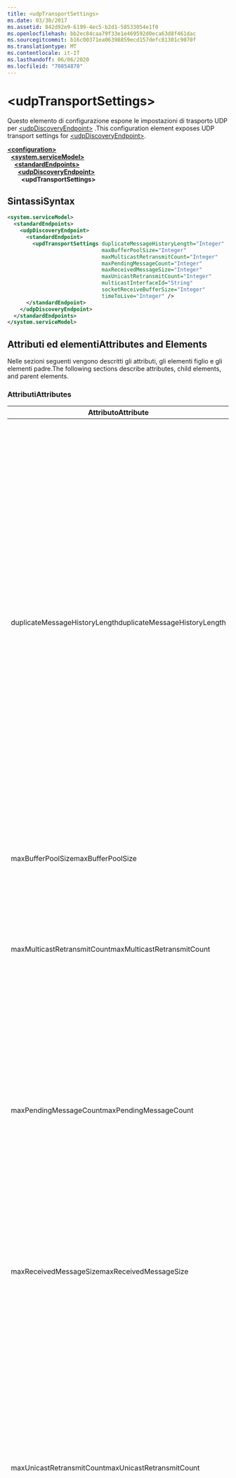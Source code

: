 ```yaml
---
title: <udpTransportSettings>
ms.date: 03/30/2017
ms.assetid: 842d92e9-6199-4ec5-b2d1-58533054e1f0
ms.openlocfilehash: bb2ec84caa79f33e1e469592d0eca63d8f461dac
ms.sourcegitcommit: b16c00371ea06398859ecd157defc81301c9070f
ms.translationtype: MT
ms.contentlocale: it-IT
ms.lasthandoff: 06/06/2020
ms.locfileid: "70854870"
---
```

# \<udpTransportSettings>
<span data-ttu-id="26749-101">Questo elemento di configurazione espone le impostazioni di trasporto UDP per [\<udpDiscoveryEndpoint>](udpdiscoveryendpoint.md) .</span><span class="sxs-lookup"><span data-stu-id="26749-101">This configuration element exposes UDP transport settings for [\<udpDiscoveryEndpoint>](udpdiscoveryendpoint.md).</span></span>  
  
[**\<configuration>**](../configuration-element.md)\
&nbsp;&nbsp;[**\<system.serviceModel>**](system-servicemodel.md)\
&nbsp;&nbsp;&nbsp;&nbsp;[**\<standardEndpoints>**](standardendpoints.md)\
&nbsp;&nbsp;&nbsp;&nbsp;&nbsp;&nbsp;[**\<udpDiscoveryEndpoint>**](udpdiscoveryendpoint.md)\
&nbsp;&nbsp;&nbsp;&nbsp;&nbsp;&nbsp;&nbsp;&nbsp;**\<updTransportSettings>**  
  
## <a name="syntax"></a><span data-ttu-id="26749-102">Sintassi</span><span class="sxs-lookup"><span data-stu-id="26749-102">Syntax</span></span>  
  
```xml  
<system.serviceModel>
  <standardEndpoints>
    <udpDiscoveryEndpoint>
      <standardEndpoint>
        <updTransportSettings duplicateMessageHistoryLength="Integer"
                              maxBufferPoolSize="Integer"
                              maxMulticastRetransmitCount="Integer"
                              maxPendingMessageCount="Integer"
                              maxReceivedMessageSize="Integer"
                              maxUnicastRetransmitCount="Integer"
                              multicastInterfaceId="String"
                              socketReceiveBufferSize="Integer"
                              timeToLive="Integer" />
      </standardEndpoint>
    </udpDiscoveryEndpoint>
  </standardEndpoints>
</system.serviceModel>
```  
  
## <a name="attributes-and-elements"></a><span data-ttu-id="26749-103">Attributi ed elementi</span><span class="sxs-lookup"><span data-stu-id="26749-103">Attributes and Elements</span></span>  
 <span data-ttu-id="26749-104">Nelle sezioni seguenti vengono descritti gli attributi, gli elementi figlio e gli elementi padre.</span><span class="sxs-lookup"><span data-stu-id="26749-104">The following sections describe attributes, child elements, and parent elements.</span></span>  
  
### <a name="attributes"></a><span data-ttu-id="26749-105">Attributi</span><span class="sxs-lookup"><span data-stu-id="26749-105">Attributes</span></span>  
  
|<span data-ttu-id="26749-106">Attributo</span><span class="sxs-lookup"><span data-stu-id="26749-106">Attribute</span></span>|<span data-ttu-id="26749-107">Descrizione</span><span class="sxs-lookup"><span data-stu-id="26749-107">Description</span></span>|  
|---------------|-----------------|  
|<span data-ttu-id="26749-108">duplicateMessageHistoryLength</span><span class="sxs-lookup"><span data-stu-id="26749-108">duplicateMessageHistoryLength</span></span>|<span data-ttu-id="26749-109">Integer che specifica il numero massimo di hash del messaggio usati dal trasporto per l'identificazione di messaggi duplicati.</span><span class="sxs-lookup"><span data-stu-id="26749-109">An integer that specifies the maximum number of message hashes used by the transport for identifying duplicate messages.</span></span>  <span data-ttu-id="26749-110">Il rilevamento dei duplicati verrà eseguito al livello TransportManager.</span><span class="sxs-lookup"><span data-stu-id="26749-110">Duplicate detection will be done at the TransportManager level.</span></span> <span data-ttu-id="26749-111">L'impostazione di questa proprietà su 0 disabilita il rilevamento di messaggi duplicati.</span><span class="sxs-lookup"><span data-stu-id="26749-111">Setting this property to 0 disables duplicate detection.</span></span><br /><br /> <span data-ttu-id="26749-112">Questo attributo consente a sviluppatori e amministratori di sistema di disattivare gli algoritmi per il rilevamento di messaggi duplicati.</span><span class="sxs-lookup"><span data-stu-id="26749-112">This attribute allows system administrators or developers to turn off duplicate message detection algorithms.</span></span> <span data-ttu-id="26749-113">È possibile che si desideri disattivare questa funzionalità per implementare un algoritmo di rilevamento dei duplicati personalizzato.</span><span class="sxs-lookup"><span data-stu-id="26749-113">This may be desirable if you want to implement your own duplicate detection algorithm.</span></span><br /><br /> <span data-ttu-id="26749-114">Il valore predefinito è 4112.</span><span class="sxs-lookup"><span data-stu-id="26749-114">The default is 4112.</span></span>|  
|<span data-ttu-id="26749-115">maxBufferPoolSize</span><span class="sxs-lookup"><span data-stu-id="26749-115">maxBufferPoolSize</span></span>|<span data-ttu-id="26749-116">Integer che specifica le dimensioni massime dei pool di buffer usati dal trasporto.</span><span class="sxs-lookup"><span data-stu-id="26749-116">An integer that specifies the maximum size of any buffer pools used by the transport.</span></span>|  
|<span data-ttu-id="26749-117">maxMulticastRetransmitCount</span><span class="sxs-lookup"><span data-stu-id="26749-117">maxMulticastRetransmitCount</span></span>|<span data-ttu-id="26749-118">Integer che specifica il numero massimo di volte in cui il messaggio unicast deve essere ritrasmesso (oltre al primo invio).</span><span class="sxs-lookup"><span data-stu-id="26749-118">An integer that specifies the maximum number of times the message should be retransmitted (in addition to the first send).</span></span><br /><br /> <span data-ttu-id="26749-119">Il valore predefinito è 2.</span><span class="sxs-lookup"><span data-stu-id="26749-119">The default is 2.</span></span>|  
|<span data-ttu-id="26749-120">maxPendingMessageCount</span><span class="sxs-lookup"><span data-stu-id="26749-120">maxPendingMessageCount</span></span>|<span data-ttu-id="26749-121">Integer che specifica il numero massimo di messaggi ricevuti ma non ancora rimossi da InputQueue per una singola istanza di canale.</span><span class="sxs-lookup"><span data-stu-id="26749-121">An integer that specifies the maximum number of messages that have been received but not yet removed from the InputQueue for an individual channel instance.</span></span>  <span data-ttu-id="26749-122">Se InputQueue ha raggiunto il limite massimo di messaggi in sospeso, il messaggio verrà eliminato.</span><span class="sxs-lookup"><span data-stu-id="26749-122">If the InputQueue has hit its pending message count limit, the message will be dropped.</span></span><br /><br /> <span data-ttu-id="26749-123">Il valore predefinito è 32.</span><span class="sxs-lookup"><span data-stu-id="26749-123">The default is 32.</span></span>|  
|<span data-ttu-id="26749-124">maxReceivedMessageSize</span><span class="sxs-lookup"><span data-stu-id="26749-124">maxReceivedMessageSize</span></span>|<span data-ttu-id="26749-125">Integer che specifica le dimensioni massime di un messaggio che può essere elaborato dall'associazione.</span><span class="sxs-lookup"><span data-stu-id="26749-125">An integer that specifies the maximum size for a message that can be processed by the binding.</span></span><br /><br /> <span data-ttu-id="26749-126">Il valore predefinito è 65507.</span><span class="sxs-lookup"><span data-stu-id="26749-126">The default value is 65507.</span></span>|  
|<span data-ttu-id="26749-127">maxUnicastRetransmitCount</span><span class="sxs-lookup"><span data-stu-id="26749-127">maxUnicastRetransmitCount</span></span>|<span data-ttu-id="26749-128">Integer che specifica il numero massimo di volte in cui il messaggio unicast deve essere ritrasmesso (oltre al primo invio).</span><span class="sxs-lookup"><span data-stu-id="26749-128">An integer that specifies the maximum number of times the message should be retransmitted (in addition to the first send).</span></span>  <span data-ttu-id="26749-129">Se il messaggio viene inviato a un indirizzo unicast e un messaggio di risposta viene ricevuto con un'intestazione RelatesTo corrispondente, la ritrasmissione può terminare prima che il messaggio venga ritrasmesso il numero di volte configurato.</span><span class="sxs-lookup"><span data-stu-id="26749-129">If the message is sent to a unicast address and a response message is received with a corresponding RelatesTo header, then retransmission may terminate early (before retransmitting the configured number of times).</span></span><br /><br /> <span data-ttu-id="26749-130">Il valore predefinito è 1.</span><span class="sxs-lookup"><span data-stu-id="26749-130">The default value is 1.</span></span>|  
|<span data-ttu-id="26749-131">multicastInterfaceId</span><span class="sxs-lookup"><span data-stu-id="26749-131">multicastInterfaceId</span></span>|<span data-ttu-id="26749-132">Stringa che identifica in modo univoco la scheda di rete da usare durante l'invio e la ricezione di traffico multicast in computer multihomed.</span><span class="sxs-lookup"><span data-stu-id="26749-132">A string that uniquely identifies the network adapter that should be used when sending and receiving multicast traffic on multi-homed machines.</span></span> <span data-ttu-id="26749-133">In fase di runtime il trasporto utilizzerà questo valore di attributo per individuare l'indice dell'interfaccia usata per impostare le opzioni del socket `IP_MULTICAST_IF` e `IPV6_MULTICAST_IF`.</span><span class="sxs-lookup"><span data-stu-id="26749-133">At runtime, the transport will use this attribute value to lookup the interface index, which is then used to set the `IP_MULTICAST_IF` and `IPV6_MULTICAST_IF` socket options.</span></span>  <span data-ttu-id="26749-134">Lo stesso indice dell'interfaccia verrà usato per l'unione di un gruppo multicast, se applicabile.</span><span class="sxs-lookup"><span data-stu-id="26749-134">The same interface index will be used when joining a multicast group, if applicable.</span></span><br /><br /> <span data-ttu-id="26749-135">Il valore predefinito è `null`.</span><span class="sxs-lookup"><span data-stu-id="26749-135">The default value is `null`.</span></span>|  
|<span data-ttu-id="26749-136">socketReceiveBufferSize</span><span class="sxs-lookup"><span data-stu-id="26749-136">socketReceiveBufferSize</span></span>|<span data-ttu-id="26749-137">Integer che specifica le dimensioni del buffer di ricezione nel socket WinSock sottostante.</span><span class="sxs-lookup"><span data-stu-id="26749-137">An integer that specifies the receive buffer size on the underlying WinSock socket.</span></span><br /><br /> <span data-ttu-id="26749-138">Un utente di un canale di ricezione può usare questo attributo nell'associazione per controllare il comportamento del sistema alla ricezione dei dati.</span><span class="sxs-lookup"><span data-stu-id="26749-138">A user of a receiving channel can use this attribute on the Binding to control how the system behaves when it receives data.</span></span>  <span data-ttu-id="26749-139">Ad esempio, per un'applicazione che usa messaggi WCF in ingresso alla soglia massima, l'uso di un valore superiore per questo attributo consentirebbe ai messaggi di posizionarsi nel buffer WinSock in attesa che l'applicazione sia in grado di elaborarli.</span><span class="sxs-lookup"><span data-stu-id="26749-139">For example, given an application that is consuming inbound WCF messages at the maximum threshold, using a higher value for this attribute would allow messages to stack up in the WinSock buffer while waiting for the application to be able to process them.</span></span>  <span data-ttu-id="26749-140">L'utilizzo di un valore inferiore nella stessa situazione comporterebbe il rilascio dei messaggi.</span><span class="sxs-lookup"><span data-stu-id="26749-140">Using a lower value in the same situation would result in messages getting dropped.</span></span> <span data-ttu-id="26749-141">Questo attributo espone l'opzione del `SO_RCVBUF` socket Winsock sottostante. Il valore di questo attributo deve essere almeno pari alla dimensione di `maxReceivedMessageSize` .</span><span class="sxs-lookup"><span data-stu-id="26749-141">This attribute exposes the underlying WinSock `SO_RCVBUF` socket option.This attribute value must be at least the size of `maxReceivedMessageSize`.</span></span>   <span data-ttu-id="26749-142">Se si imposta su un valore minore di, `maxReceivedMessageSize` verrà generata un'eccezione in fase di esecuzione.</span><span class="sxs-lookup"><span data-stu-id="26749-142">Setting it to a value smaller than the `maxReceivedMessageSize` will result in a runtime exception.</span></span><br /><br /> <span data-ttu-id="26749-143">Il valore predefinito è 65536.</span><span class="sxs-lookup"><span data-stu-id="26749-143">The default value is 65536.</span></span>|  
|<span data-ttu-id="26749-144">timeToLive</span><span class="sxs-lookup"><span data-stu-id="26749-144">timeToLive</span></span>|<span data-ttu-id="26749-145">Integer che specifica il numero di hop dei segmenti di rete che un pacchetto multicast può attraversare.</span><span class="sxs-lookup"><span data-stu-id="26749-145">An integer that specifies the number of network segment hops that a multicast packet can traverse.</span></span>  <span data-ttu-id="26749-146">Questo attributo espone la funzionalità associata alle opzioni del socket `IP_MULTICAST_TTL` e `IP_TTL`.</span><span class="sxs-lookup"><span data-stu-id="26749-146">This attribute exposes the functionality associated with the `IP_MULTICAST_TTL` and `IP_TTL` socket options.</span></span><br /><br /> <span data-ttu-id="26749-147">Il valore predefinito è 1.</span><span class="sxs-lookup"><span data-stu-id="26749-147">The default value is 1.</span></span>|  
  
### <a name="child-elements"></a><span data-ttu-id="26749-148">Elementi figlio</span><span class="sxs-lookup"><span data-stu-id="26749-148">Child Elements</span></span>  
 <span data-ttu-id="26749-149">No.</span><span class="sxs-lookup"><span data-stu-id="26749-149">None.</span></span>  
  
### <a name="parent-elements"></a><span data-ttu-id="26749-150">Elementi padre</span><span class="sxs-lookup"><span data-stu-id="26749-150">Parent Elements</span></span>  
  
|<span data-ttu-id="26749-151">Elemento</span><span class="sxs-lookup"><span data-stu-id="26749-151">Element</span></span>|<span data-ttu-id="26749-152">Descrizione</span><span class="sxs-lookup"><span data-stu-id="26749-152">Description</span></span>|  
|-------------|-----------------|  
|[\<udpDiscoveryEndpoint>](udpdiscoveryendpoint.md)|<span data-ttu-id="26749-153">Endpoint standard che dispone di un contratto di individuazione e di un'associazione del trasporto UDP fissi.</span><span class="sxs-lookup"><span data-stu-id="26749-153">A standard endpoint that has fixed discovery contract and UDP transport binding.</span></span>|  
  
## <a name="see-also"></a><span data-ttu-id="26749-154">Vedere anche</span><span class="sxs-lookup"><span data-stu-id="26749-154">See also</span></span>

- <xref:System.ServiceModel.Discovery.UdpTransportSettings>
